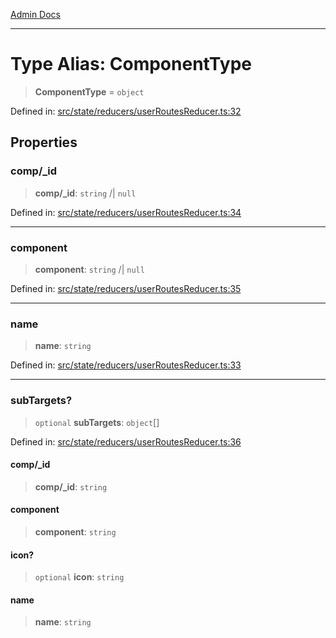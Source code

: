 [Admin Docs](/)

***

# Type Alias: ComponentType

> **ComponentType** = `object`

Defined in: [src/state/reducers/userRoutesReducer.ts:32](https://github.com/PalisadoesFoundation/talawa-admin/blob/main/src/state/reducers/userRoutesReducer.ts#L32)

## Properties

### comp/_id

> **comp/_id**: `string` /| `null`

Defined in: [src/state/reducers/userRoutesReducer.ts:34](https://github.com/PalisadoesFoundation/talawa-admin/blob/main/src/state/reducers/userRoutesReducer.ts#L34)

***

### component

> **component**: `string` /| `null`

Defined in: [src/state/reducers/userRoutesReducer.ts:35](https://github.com/PalisadoesFoundation/talawa-admin/blob/main/src/state/reducers/userRoutesReducer.ts#L35)

***

### name

> **name**: `string`

Defined in: [src/state/reducers/userRoutesReducer.ts:33](https://github.com/PalisadoesFoundation/talawa-admin/blob/main/src/state/reducers/userRoutesReducer.ts#L33)

***

### subTargets?

> `optional` **subTargets**: `object`[]

Defined in: [src/state/reducers/userRoutesReducer.ts:36](https://github.com/PalisadoesFoundation/talawa-admin/blob/main/src/state/reducers/userRoutesReducer.ts#L36)

#### comp/_id

> **comp/_id**: `string`

#### component

> **component**: `string`

#### icon?

> `optional` **icon**: `string`

#### name

> **name**: `string`
